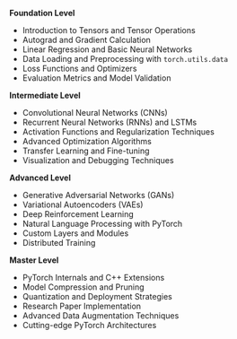 **Foundation Level**

*   Introduction to Tensors and Tensor Operations
*   Autograd and Gradient Calculation
*   Linear Regression and Basic Neural Networks
*   Data Loading and Preprocessing with `torch.utils.data`
*   Loss Functions and Optimizers
*   Evaluation Metrics and Model Validation

**Intermediate Level**

*   Convolutional Neural Networks (CNNs)
*   Recurrent Neural Networks (RNNs) and LSTMs
*   Activation Functions and Regularization Techniques
*   Advanced Optimization Algorithms
*   Transfer Learning and Fine-tuning
*   Visualization and Debugging Techniques

**Advanced Level**

*   Generative Adversarial Networks (GANs)
*   Variational Autoencoders (VAEs)
*   Deep Reinforcement Learning
*   Natural Language Processing with PyTorch
*   Custom Layers and Modules
*   Distributed Training

**Master Level**

*   PyTorch Internals and C++ Extensions
*   Model Compression and Pruning
*   Quantization and Deployment Strategies
*   Research Paper Implementation
*   Advanced Data Augmentation Techniques
*   Cutting-edge PyTorch Architectures

